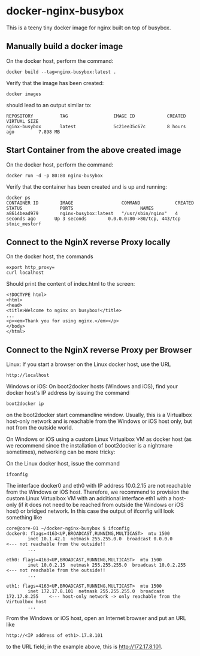 docker-nginx-busybox
====================

This is a teeny tiny docker image for nginx built on top of busybox.

Manually build a docker image
-----------------------------
On the docker host, perform the command:

    docker build --tag=nginx-busybox:latest .

Verify that the image has been created:

    docker images
    
should lead to an output similar to:

    REPOSITORY          TAG                 IMAGE ID            CREATED             VIRTUAL SIZE
    nginx-busybox       latest              5c21ee35c67c        8 hours ago         7.898 MB

Start Container from the above created image
--------------------------------------------
On the docker host, perform the command:

    docker run -d -p 80:80 nginx-busybox

Verify that the container has been created and is up and running:

    docker ps
    CONTAINER ID        IMAGE                  COMMAND             CREATED             STATUS              PORTS                         NAMES
    a8614bead979        nginx-busybox:latest   "/usr/sbin/nginx"   4 seconds ago       Up 3 seconds        0.0.0.0:80->80/tcp, 443/tcp   stoic_mestorf

Connect to the NginX reverse Proxy locally
------------------------------------------
On the docker host, the commands

    export http_proxy=
    curl localhost
    
Should print the content of index.html to the screen:

    <!DOCTYPE html>
    <html>
    <head>
    <title>Welcome to nginx on busybox!</title>
    ...
    <p><em>Thank you for using nginx.</em></p>
    </body>
    </html>

Connect to the NginX reverse Proxy per Browser
----------------------------------------------
Linux:
If you start a browser on the Linux docker host, use the URL 

    http://localhost
    
Windows or iOS:
On boot2docker hosts (Windows and iOS), find your docker host's IP address by issuing the command 
    
    boot2docker ip
     
on the boot2docker start commandline window. Usually, this is a Virtualbox host-only network and is reachable from the Windows or iOS host only, but not from the outside world.

On Windows or iOS using a custom Linux Virtualbox VM as docker host (as we recommend since the installation of boot2docker is a nightmare sometimes), networking can be more tricky:

On the Linux docker host, issue the command

    ifconfig
    
The interface docker0 and eth0 with IP address 10.0.2.15 are not reachable from the Windows or iOS host. Therefore, we recommend to provision the custom Linux Virtualbox VM with an additional interface eth1 with a host-only (if it does not need to be reached from outside the Windows or iOS host) or bridged network. In this case the output of ifconfig will look something like  

    core@core-01 ~/docker-nginx-busybox $ ifconfig
    docker0: flags=4163<UP,BROADCAST,RUNNING,MULTICAST>  mtu 1500
            inet 10.1.42.1  netmask 255.255.0.0  broadcast 0.0.0.0              <--- not reachable from the outside!!
            ...
    
    eth0: flags=4163<UP,BROADCAST,RUNNING,MULTICAST>  mtu 1500
            inet 10.0.2.15  netmask 255.255.255.0  broadcast 10.0.2.255         <--- not reachable from the outside!!
            ...
    
    eth1: flags=4163<UP,BROADCAST,RUNNING,MULTICAST>  mtu 1500
            inet 172.17.8.101  netmask 255.255.255.0  broadcast 172.17.8.255    <--- host-only network -> only reachable from the Virtualbox host
            ...

From the Windows or iOS host, open an Internet browser and put an URL like

    http://<IP address of eth1>.17.8.101

to the URL field; in the example above, this is http://172.17.8.101.
